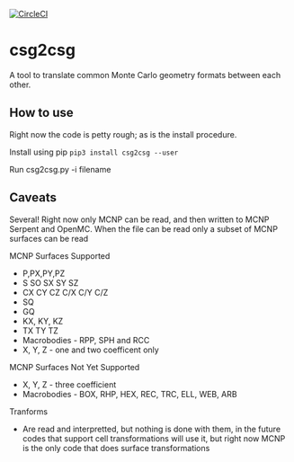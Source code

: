 
[![CircleCI](https://circleci.com/gh/makeclean/csg2csg.svg?style=svg)](https://circleci.com/gh/makeclean/csg2csg)

# csg2csg
A tool to translate common Monte Carlo geometry formats between each other.

## How to use
Right now the code is petty rough; as is the install procedure.

Install using pip
``pip3 install csg2csg --user``

Run csg2csg.py -i filename

## Caveats
Several! Right now only MCNP can be read, and then written to MCNP Serpent and OpenMC. 
When the file can be read only a subset of MCNP surfaces can be read

MCNP Surfaces Supported
 - P,PX,PY,PZ
 - S SO SX  SY SZ
 - CX CY CZ C/X C/Y C/Z
 - SQ
 - GQ
 - KX, KY, KZ
 - TX TY TZ
 - Macrobodies - RPP, SPH and RCC 
 - X, Y, Z - one and two coefficent only


MCNP Surfaces Not Yet Supported
 - X, Y, Z - three coefficient
 - Macrobodies - BOX, RHP, HEX, REC, TRC, ELL, WEB, ARB

Tranforms
 - Are read and interpretted, but nothing is done with them, in the future codes that support cell transformations will use it, but right now MCNP is the only code that does surface transformations 
